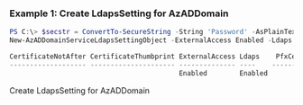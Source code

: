 ### Example 1: Create LdapsSetting for AzADDomain
```powershell
PS C:\> $secstr = ConvertTo-SecureString -String 'Password' -AsPlainText -Force
New-AzADDomainServiceLdapsSettingObject -ExternalAccess Enabled -Ldaps Enabled -PfxCertificatePath sahg -PfxCertificatePassword $secstr

CertificateNotAfter CertificateThumbprint ExternalAccess Ldaps    PfxCertificate PfxCertificatePassword PublicCertificate
------------------- --------------------- -------------- ----    -------------- ---------------------- -----------------
                                          Enabled        Enabled                Password
```

Create LdapsSetting for AzADDomain

